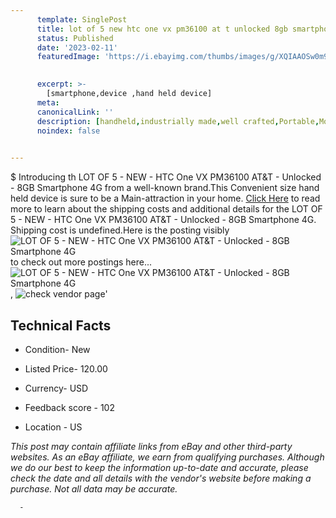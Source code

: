 ```yaml
---
      template: SinglePost
      title: lot of 5 new htc one vx pm36100 at t unlocked 8gb smartphone 4g
      status: Published
      date: '2023-02-11'
      featuredImage: 'https://i.ebayimg.com/thumbs/images/g/XQIAAOSw0m9j1pyv/s-l225.jpg'
       

      excerpt: >-
        [smartphone,device ,hand held device]
      meta:
      canonicalLink: ''
      description: [handheld,industrially made,well crafted,Portable,Mobile,Compact,Convenient,Lightweight,Maneuverable,Man-portable,Miniature,Carriable,Hand-held,Light,Holdable,Transportable,Mobile device,Pocket-sized,On-the-go,Wireless,Cordless,Compact size,Convenient size, smartphone,device ,hand held device]
      noindex: false
      

---
```

$
      Introducing th LOT OF 5 - NEW - HTC One VX PM36100 AT&T - Unlocked - 8GB Smartphone  4G from a well-known brand.This Convenient size hand held device is sure to be a Main-attraction in your home. [Click Here](https://www.ebay.com/itm/295498737161?hash=item44cd18e609%3Ag%3AXQIAAOSw0m9j1pyv&mkevt=1&mkcid=1&mkrid=711-53200-19255-0&campid=%253CePNCampaignId%253E&customid=%253CreferenceId%253E&toolid=10049) to read more to learn about the shipping costs and additional details for the LOT OF 5 - NEW - HTC One VX PM36100 AT&T - Unlocked - 8GB Smartphone  4G. Shipping cost is undefined.Here is the posting visibly ![LOT OF 5 - NEW - HTC One VX PM36100 AT&T - Unlocked - 8GB Smartphone  4G](https://i.ebayimg.com/thumbs/images/g/XQIAAOSw0m9j1pyv/s-l225.jpg) to check out more postings here... ![LOT OF 5 - NEW - HTC One VX PM36100 AT&T - Unlocked - 8GB Smartphone  4G](https://i.ebayimg.com/images/g/XQIAAOSw0m9j1pyv/s-l1600.jpg), ![check vendor page]()'

      

 ## Technical Facts 



     
      

 - Condition- New 


      

 - Listed Price- 120.00 


      

 - Currency- USD 


      

 - Feedback score - 102 


      

 - Location - US 


      
      

 *_This post may contain affiliate links from eBay and other third-party websites. As an eBay affiliate, we earn from qualifying purchases. Although we do our best to keep the information up-to-date and accurate, please check the date and all details with the vendor's website before making a purchase. Not all data may be accurate._*




      -
